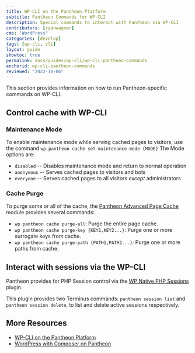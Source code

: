 ```yaml
---
title: WP-CLI on the Pantheon Platform
subtitle: Pantheon Commands for WP-CLI
description: Special commands to interact with Pantheon via WP-CLI
contributors: [ryanwagner]
cms: "WordPress"
categories: [develop]
tags: [wp-cli, cli]
layout: guide
showtoc: true
permalink: docs/guides/wp-cli/wp-cli-pantheon-commands
anchorid: wp-cli-pantheon-commands
reviewed: "2022-10-06"
---
```


This section provides information on how to run Pantheon-specific commands on WP-CLI.

## Control cache with WP-CLI

### Maintenance Mode
To enable maintenance mode while serving cached pages to visitors, use the command `wp pantheon cache set-maintenance-mode {MODE}`
The Mode options are: 
* `disabled` -- Disables maintenance mode and return to normal operation
* `anonymous` -- Serves cached pages to visitors and bots
* `everyone` -- Serves cached pages to all visitors _except_ administrators

### Cache Purge

To purge some or all of the cache, the [Pantheon Advanced Page Cache](https://wordpress.org/plugins/pantheon-advanced-page-cache/) module provides several commands:

* `wp pantheon cache purge-all`: Purge the entire page cache.
* `wp pantheon cache purge-key {KEY1,KEY2...}`: Purge one or more surrogate keys from cache.
* `wp pantheon cache purge-path {PATH1,PATH2...}`: Purge one or more paths from cache.

## Interact with sessions via the WP-CLI

Pantheon provides for PHP Session control via the [WP Native PHP Sessions](https://wordpress.org/plugins/wp-native-php-sessions/) plugin.

This plugin provides two Terminus commands: `pantheon session list` and `pantheon session delete`, to list and delete active sessions respectively.

## More Resources

- [WP-CLI on the Pantheon Platform](/guides/wp-cli)
- [WordPress with Composer on Pantheon](/guides/wordpress-composer)

